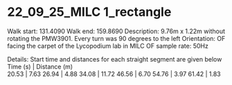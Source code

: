 # 22_09_25_MILC 1_rectangle

Walk start: 131.4090
Walk end: 159.8690
Description: 9.76m x 1.22m without rotating the PMW3901. Every turn was 90 degrees to the left
Orientation: OF facing the carpet of the Lycopodium lab in MILC
OF sample rate: 50Hz

Details: Start time and distances for each straight segment are given below
Time (s)    | Distance (m)  
20.53       | 7.63
26.94       | 4.88
34.08       | 11.72
46.56       | 6.70
54.76       | 3.97
61.42       | 1.83